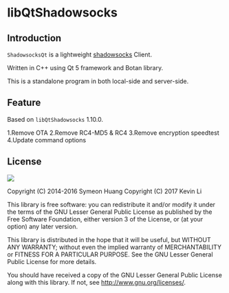 libQtShadowsocks
================

Introduction
------------

`ShadowsocksQt` is a lightweight [shadowsocks][ss] Client.

Written in C++ using Qt 5 framework and Botan library.

This is a standalone program in both local-side and server-side.

[ss]: http://shadowsocks.org

Feature
-------

Based on `libQtShadowsocks` 1.10.0.

1.Remove OTA
2.Remove RC4-MD5 & RC4
3.Remove encryption speedtest
4.Update command options

License
-------

![](http://www.gnu.org/graphics/lgplv3-147x51.png)

Copyright (C) 2014-2016 Symeon Huang
Copyright (C) 2017 Kevin Li

This library is free software: you can redistribute it and/or modify
it under the terms of the GNU Lesser General Public License as
published by the Free Software Foundation, either version 3 of the
License, or (at your option) any later version.

This library is distributed in the hope that it will be useful,
but WITHOUT ANY WARRANTY; without even the implied warranty of
MERCHANTABILITY or FITNESS FOR A PARTICULAR PURPOSE.  See the
GNU Lesser General Public License for more details.

You should have received a copy of the GNU Lesser General Public License
along with this library. If not, see <http://www.gnu.org/licenses/>.
